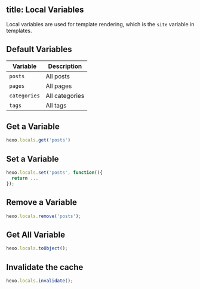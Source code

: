 title: Local Variables
---
Local variables are used for template rendering, which is the `site` variable in templates.

## Default Variables

Variable | Description
--- | ---
`posts` | All posts
`pages` | All pages
`categories` | All categories
`tags` | All tags

## Get a Variable

``` js
hexo.locals.get('posts')
```

## Set a Variable

``` js
hexo.locals.set('posts', function(){
  return ...
});
```

## Remove a Variable

``` js
hexo.locals.remove('posts');
```

## Get All Variable

``` js
hexo.locals.toObject();
```

## Invalidate the cache

``` js
hexo.locals.invalidate();
```